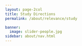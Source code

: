 ```yaml
---
layout: page-2col
title: Study Directions
permalink: /about/relevance/study

banner:
  image: slider-people.jpg
sidebar: about/nav.html
---
```

